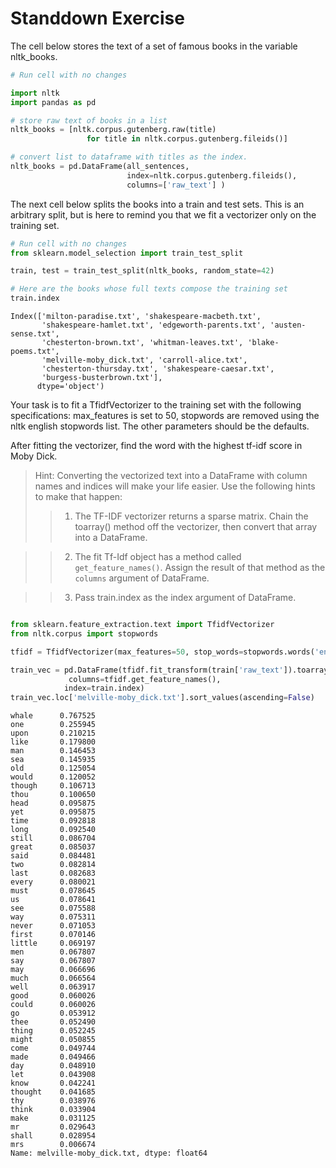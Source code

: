 # Standdown Exercise

The cell below stores the text of a set of famous books in the variable nltk_books.


```python
# Run cell with no changes

import nltk
import pandas as pd

# store raw text of books in a list
nltk_books = [nltk.corpus.gutenberg.raw(title) 
                 for title in nltk.corpus.gutenberg.fileids()]

# convert list to dataframe with titles as the index.
nltk_books = pd.DataFrame(all_sentences, 
                          index=nltk.corpus.gutenberg.fileids(),
                          columns=['raw_text'] )
```

The next cell below splits the books into a train and test sets.  This is an arbitrary split, but is here to remind you that we fit a vectorizer only on the training set.


```python
# Run cell with no changes
from sklearn.model_selection import train_test_split

train, test = train_test_split(nltk_books, random_state=42)

```


```python
# Here are the books whose full texts compose the training set
train.index
```




    Index(['milton-paradise.txt', 'shakespeare-macbeth.txt',
           'shakespeare-hamlet.txt', 'edgeworth-parents.txt', 'austen-sense.txt',
           'chesterton-brown.txt', 'whitman-leaves.txt', 'blake-poems.txt',
           'melville-moby_dick.txt', 'carroll-alice.txt',
           'chesterton-thursday.txt', 'shakespeare-caesar.txt',
           'burgess-busterbrown.txt'],
          dtype='object')



Your task is to fit a TfidfVectorizer to the training set with the following specifications: max_features is set to 50, stopwords are removed using the nltk english stopwords list.  The other parameters should be the defaults.  

After fitting the vectorizer, find the word with the highest tf-idf score in Moby Dick.    

> Hint: Converting the vectorized text into a DataFrame with column names and indices will make your life easier.  Use the following hints to make that happen:  
>> 1. The TF-IDF vectorizer returns a sparse matrix.  Chain the toarray() method off the vectorizer, then convert that array into a DataFrame.  

>> 2. The fit Tf-Idf object has a method called `get_feature_names()`. Assign the result of that method as the `columns` argument of DataFrame.  

>> 3. Pass train.index as the index argument of DataFrame.   
    




```python

from sklearn.feature_extraction.text import TfidfVectorizer
from nltk.corpus import stopwords

tfidf = TfidfVectorizer(max_features=50, stop_words=stopwords.words('english'))

train_vec = pd.DataFrame(tfidf.fit_transform(train['raw_text']).toarray(),
             columns=tfidf.get_feature_names(), 
            index=train.index)
train_vec.loc['melville-moby_dick.txt'].sort_values(ascending=False)
```




    whale      0.767525
    one        0.255945
    upon       0.210215
    like       0.179800
    man        0.146453
    sea        0.145935
    old        0.125054
    would      0.120052
    though     0.106713
    thou       0.100650
    head       0.095875
    yet        0.095875
    time       0.092818
    long       0.092540
    still      0.086704
    great      0.085037
    said       0.084481
    two        0.082814
    last       0.082683
    every      0.080021
    must       0.078645
    us         0.078641
    see        0.075588
    way        0.075311
    never      0.071053
    first      0.070146
    little     0.069197
    men        0.067807
    say        0.067807
    may        0.066696
    much       0.066564
    well       0.063917
    good       0.060026
    could      0.060026
    go         0.053912
    thee       0.052490
    thing      0.052245
    might      0.050855
    come       0.049744
    made       0.049466
    day        0.048910
    let        0.043908
    know       0.042241
    thought    0.041685
    thy        0.038976
    think      0.033904
    make       0.031125
    mr         0.029643
    shall      0.028954
    mrs        0.006674
    Name: melville-moby_dick.txt, dtype: float64


